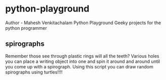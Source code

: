 # python-playground
Author - Mahesh Venkitachalam Python Playground Geeky projects for the python programmer

## spirographs

Remember those see through plastic rings will all the teeth?  Various holes you can place a writing object into one and spin it around and around until you come up with a spirograph.  Using this script you can draw random spirographs using turtles!!!!


